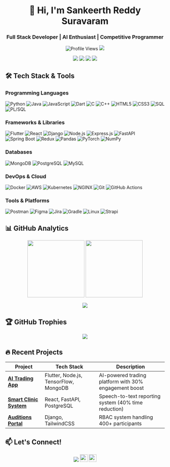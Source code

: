 <h1 align="center">👋 Hi, I'm Sankeerth Reddy Suravaram</h1>
<h3 align="center">Full Stack Developer | AI Enthusiast | Competitive Programmer</h3>

<p align="center">
  <img src="https://komarev.com/ghpvc/?username=mineghost007&style=flat-square&color=blue" alt="Profile Views"/>
  <a href="https://github.com/mineghost007?tab=followers"><img src="https://img.shields.io/github/followers/mineghost007?logo=github&style=flat-square"/></a>
</p>

<p align="center">
  <a href="https://linkedin.com/in/sankeerth-reddy-suravaram"><img src="https://img.shields.io/badge/LinkedIn-0077B5?style=for-the-badge&logo=linkedin&logoColor=white"/></a>
  <a href="mailto:work.ssankeerthreddy@gmail.com"><img src="https://img.shields.io/badge/Gmail-D14836?style=for-the-badge&logo=gmail&logoColor=white"/></a>
  <a href="https://leetcode.com/ssankeerthreddy23"><img src="https://img.shields.io/badge/-LeetCode-FFA116?style=for-the-badge&logo=LeetCode&logoColor=black"/></a>
  <a href="https://www.buymeacoffee.com/ghost007"><img src="https://img.shields.io/badge/Buy_Me_A_Coffee-FFDD00?style=for-the-badge&logo=buy-me-a-coffee&logoColor=black"/></a>
</p>

## 🛠️ Tech Stack & Tools

### **Programming Languages**
![Python](https://img.shields.io/badge/Python-3776AB?logo=python&logoColor=white)
![Java](https://img.shields.io/badge/Java-ED8B00?logo=openjdk&logoColor=white)
![JavaScript](https://img.shields.io/badge/JavaScript-F7DF1E?logo=javascript&logoColor=black)
![Dart](https://img.shields.io/badge/Dart-0175C2?logo=dart&logoColor=white)
![C](https://img.shields.io/badge/C-A8B9CC?logo=c&logoColor=black)
![C++](https://img.shields.io/badge/C++-00599C?logo=c%2B%2B&logoColor=white)
![HTML5](https://img.shields.io/badge/HTML5-E34F26?logo=html5&logoColor=white)
![CSS3](https://img.shields.io/badge/CSS3-1572B6?logo=css3&logoColor=white)
![SQL](https://img.shields.io/badge/SQL-4479A1?logo=postgresql&logoColor=white)
![PL/SQL](https://img.shields.io/badge/PL/SQL-F80000?logo=oracle&logoColor=white)

### **Frameworks & Libraries**
![Flutter](https://img.shields.io/badge/Flutter-02569B?logo=flutter&logoColor=white)
![React](https://img.shields.io/badge/React-61DAFB?logo=react&logoColor=black)
![Django](https://img.shields.io/badge/Django-092E20?logo=django&logoColor=white)
![Node.js](https://img.shields.io/badge/Node.js-339933?logo=nodedotjs&logoColor=white)
![Express.js](https://img.shields.io/badge/Express.js-000000?logo=express&logoColor=white)
![FastAPI](https://img.shields.io/badge/FastAPI-009688?logo=fastapi&logoColor=white)
![Spring Boot](https://img.shields.io/badge/Spring_Boot-6DB33F?logo=springboot&logoColor=white)
![Redux](https://img.shields.io/badge/Redux-764ABC?logo=redux&logoColor=white)
![Pandas](https://img.shields.io/badge/Pandas-150458?logo=pandas&logoColor=white)
![PyTorch](https://img.shields.io/badge/PyTorch-EE4C2C?logo=pytorch&logoColor=white)
![NumPy](https://img.shields.io/badge/NumPy-013243?logo=numpy&logoColor=white)

### **Databases**
![MongoDB](https://img.shields.io/badge/MongoDB-47A248?logo=mongodb&logoColor=white)
![PostgreSQL](https://img.shields.io/badge/PostgreSQL-4169E1?logo=postgresql&logoColor=white)
![MySQL](https://img.shields.io/badge/MySQL-4479A1?logo=mysql&logoColor=white)

### **DevOps & Cloud**
![Docker](https://img.shields.io/badge/Docker-2496ED?logo=docker&logoColor=white)
![AWS](https://img.shields.io/badge/AWS-232F3E?logo=amazonaws&logoColor=white)
![Kubernetes](https://img.shields.io/badge/Kubernetes-326CE5?logo=kubernetes&logoColor=white)
![NGINX](https://img.shields.io/badge/NGINX-009639?logo=nginx&logoColor=white)
![Git](https://img.shields.io/badge/Git-F05032?logo=git&logoColor=white)
![GitHub Actions](https://img.shields.io/badge/GitHub_Actions-2088FF?logo=githubactions&logoColor=white)

### **Tools & Platforms**
![Postman](https://img.shields.io/badge/Postman-FF6C37?logo=postman&logoColor=white)
![Figma](https://img.shields.io/badge/Figma-F24E1E?logo=figma&logoColor=white)
![Jira](https://img.shields.io/badge/Jira-0052CC?logo=jira&logoColor=white)
![Gradle](https://img.shields.io/badge/Gradle-02303A?logo=gradle&logoColor=white)
![Linux](https://img.shields.io/badge/Linux-FCC624?logo=linux&logoColor=black)
![Strapi](https://img.shields.io/badge/Strapi-2F2E8B?logo=strapi&logoColor=white)

## 📊 GitHub Analytics

<p align="center">
  <img height="180em" src="https://github-readme-stats.vercel.app/api?username=mineghost007&show_icons=true&theme=vision-friendly-dark&include_all_commits=true&count_private=true"/>
  <img height="180em" src="https://github-readme-stats.vercel.app/api/top-langs/?username=mineghost007&layout=compact&langs_count=8&theme=vision-friendly-dark"/>
</p>

<p align="center">
  <img src="https://github-readme-activity-graph.vercel.app/graph?username=mineghost007&theme=react-dark&hide_border=true&area=true"/>
</p>

## 🏆 GitHub Trophies
<p align="center"> 
  <img src="https://github-profile-trophy.vercel.app/?username=mineghost007&theme=onedark&row=2&column=4&margin-w=15&margin-h=15"/>
</p>

## 🔥 Recent Projects

| Project | Tech Stack | Description |
|---------|------------|-------------|
| **[AI Trading App](https://github.com/...)** | Flutter, Node.js, TensorFlow, MongoDB | AI-powered trading platform with 30% engagement boost |
| **[Smart Clinic System](https://github.com/...)** | React, FastAPI, PostgreSQL | Speech-to-text reporting system (40% time reduction) |
| **[Auditions Portal](https://github.com/...)** | Django, TailwindCSS | RBAC system handling 400+ participants |

## 📫 Let's Connect!
<p align="center">
  <a href="https://codeforces.com/profile/ghost007x"><img src="https://img.icons8.com/external-tal-revivo-shadow-tal-revivo/24/000000/external-codeforces-programming-competitions-and-contests-programming-community-logo-shadow-tal-revivo.png"/></a>
  <a href="https://www.codechef.com/users/mineghost007"><img src="https://cdn.jsdelivr.net/npm/simple-icons@3.1.0/icons/codechef.svg" width="24px"/></a>
  <a href="https://discord.gg/dgvvESbbdv"><img src="https://img.icons8.com/color/48/000000/discord-logo.png" width="24px"/></a>
</p>
